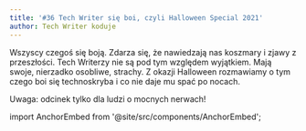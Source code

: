 ```yaml
---
title: '#36 Tech Writer się boi, czyli Halloween Special 2021'
author: Tech Writer koduje
---
```


Wszyscy czegoś się boją. Zdarza się, że nawiedzają nas koszmary i zjawy z przeszłości. Tech Writerzy nie są pod tym względem wyjątkiem. Mają swoje, nierzadko osobliwe, strachy. Z okazji Halloween rozmawiamy o tym czego boi się technoskryba i co nie daje mu spać po nocach. 

Uwaga: odcinek tylko dla ludzi o mocnych nerwach!

import AnchorEmbed from '@site/src/components/AnchorEmbed';

<AnchorEmbed episodeId="36-Tech-Writer-si-boi--czyli-Halloween-Special-2021-e19ecpv" />
